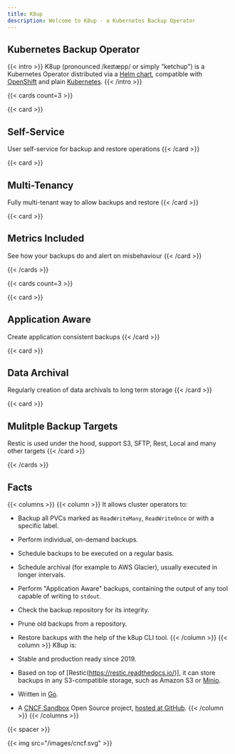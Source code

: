 ```yaml
---
title: K8up
description: Welcome to K8up - a Kubernetes Backup Operator
---
```


## Kubernetes Backup Operator

{{< intro >}}
K8up (pronounced /keɪtæpp/ or simply "ketchup") is a Kubernetes Operator distributed via a [Helm chart](https://github.com/k8up-io/k8up/tree/master/charts/k8up), compatible with [OpenShift](https://www.openshift.com/) and plain [Kubernetes](https://kubernetes.io/).
{{< /intro >}}

{{< cards count=3 >}}

{{< card >}}
## Self-Service
User self-service for backup and restore operations
{{< /card >}}

{{< card >}}
## Multi-Tenancy
Fully multi-tenant way to allow backups and restore
{{< /card >}}

{{< card >}}
## Metrics Included
See how your backups do and alert on misbehaviour
{{< /card >}}

{{< /cards >}}

{{< cards count=3 >}}

{{< card >}}
## Application Aware
Create application consistent backups
{{< /card >}}

{{< card >}}
## Data Archival
Regularly creation of data archivals to long term storage
{{< /card >}}

{{< card >}}
## Mulitple Backup Targets
Restic is used under the hood, support S3, SFTP, Rest, Local and many other targets
{{< /card >}}

{{< /cards >}}

## Facts

{{< columns >}}
{{< column >}}
It allows cluster operators to:

* Backup all PVCs marked as `ReadWriteMany`, `ReadWriteOnce` or with a specific label.
* Perform individual, on-demand backups.
* Schedule backups to be executed on a regular basis.
* Schedule archival (for example to AWS Glacier), usually executed in longer intervals.
* Perform "Application Aware" backups, containing the output of any tool capable of writing to `stdout`.
* Check the backup repository for its integrity.
* Prune old backups from a repository.
* Restore backups with the help of the k8up CLI tool.
{{< /column >}}
{{< column >}}
K8up is:

* Stable and production ready since 2019.
* Based on top of [Restic(https://restic.readthedocs.io/)], it can store backups in any S3-compatible storage, such as Amazon S3 or [Minio](https://github.com/minio/minio).
* Written in [Go](https://golang.org/).
* A [CNCF Sandbox](https://www.cncf.io/sandbox-projects/) Open Source project, [hosted at GitHub](https://github.com/k8up-io/k8up).
{{< /column >}}
{{< /columns >}}

{{< spacer >}}

{{< img src="/images/cncf.svg" >}}